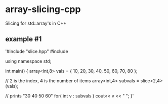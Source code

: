array-slicing-cpp
=================

Slicing for std::array's in C++

example #1
----------

'#include "slice.hpp"
#include <iostream>

using namespace std;

int main() {
   array<int,8> vals = { 10, 20, 30, 40, 50, 60, 70, 80 };

   // 2 is the index, 4 is the number of items
   array<int,4> subvals = slice<2,4>(vals);

   // prints "30 40 50 60"
   for( int v : subvals )
      cout<< v << " ";
}'

